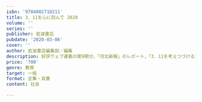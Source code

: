 ```yaml
---
isbn: '9784002710211'
title: 3．11を心に刻んで 2020
volume: ''
series: ''
publisher: 岩波書店
pubdate: '2020-03-06'
cover: ''
author: 岩波書店編集部／編集
description: 好評ウェブ連載の第9期分，「河北新報」のレポート，「3．11を考えつづけるためのブックガイド」を収録．
price: '700'
genre: 教育
target: 一般
format: 全集・双書
content: 社会

---
```

